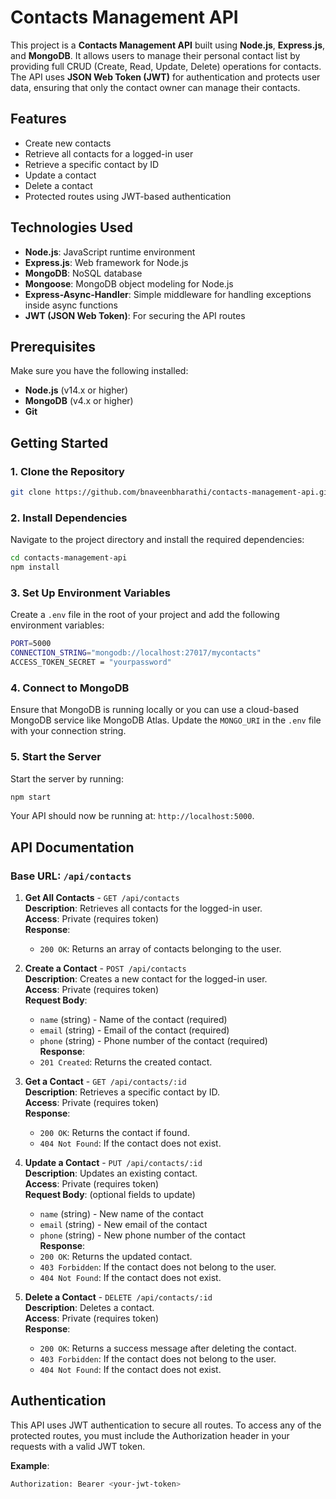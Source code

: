 # Contacts Management API

This project is a **Contacts Management API** built using **Node.js**, **Express.js**, and **MongoDB**. It allows users to manage their personal contact list by providing full CRUD (Create, Read, Update, Delete) operations for contacts. The API uses **JSON Web Token (JWT)** for authentication and protects user data, ensuring that only the contact owner can manage their contacts.

## Features

- Create new contacts
- Retrieve all contacts for a logged-in user
- Retrieve a specific contact by ID
- Update a contact
- Delete a contact
- Protected routes using JWT-based authentication

## Technologies Used

- **Node.js**: JavaScript runtime environment
- **Express.js**: Web framework for Node.js
- **MongoDB**: NoSQL database
- **Mongoose**: MongoDB object modeling for Node.js
- **Express-Async-Handler**: Simple middleware for handling exceptions inside async functions
- **JWT (JSON Web Token)**: For securing the API routes

## Prerequisites

Make sure you have the following installed:

- **Node.js** (v14.x or higher)
- **MongoDB** (v4.x or higher)
- **Git**

## Getting Started

### 1. Clone the Repository

```bash
git clone https://github.com/bnaveenbharathi/contacts-management-api.git
```

### 2. Install Dependencies

Navigate to the project directory and install the required dependencies:

```bash
cd contacts-management-api
npm install
```

### 3. Set Up Environment Variables

Create a `.env` file in the root of your project and add the following environment variables:

```bash
PORT=5000
CONNECTION_STRING="mongodb://localhost:27017/mycontacts"
ACCESS_TOKEN_SECRET = "yourpassword" 
```

### 4. Connect to MongoDB

Ensure that MongoDB is running locally or you can use a cloud-based MongoDB service like MongoDB Atlas. Update the `MONGO_URI` in the `.env` file with your connection string.

### 5. Start the Server

Start the server by running:

```bash
npm start
```

Your API should now be running at: `http://localhost:5000`.

## API Documentation

### Base URL: `/api/contacts`

1. **Get All Contacts** - `GET /api/contacts`  
   **Description**: Retrieves all contacts for the logged-in user.  
   **Access**: Private (requires token)  
   **Response**:  
   - `200 OK`: Returns an array of contacts belonging to the user.

2. **Create a Contact** - `POST /api/contacts`  
   **Description**: Creates a new contact for the logged-in user.  
   **Access**: Private (requires token)  
   **Request Body**:  
   - `name` (string) - Name of the contact (required)  
   - `email` (string) - Email of the contact (required)  
   - `phone` (string) - Phone number of the contact (required)  
   **Response**:  
   - `201 Created`: Returns the created contact.

3. **Get a Contact** - `GET /api/contacts/:id`  
   **Description**: Retrieves a specific contact by ID.  
   **Access**: Private (requires token)  
   **Response**:  
   - `200 OK`: Returns the contact if found.  
   - `404 Not Found`: If the contact does not exist.

4. **Update a Contact** - `PUT /api/contacts/:id`  
   **Description**: Updates an existing contact.  
   **Access**: Private (requires token)  
   **Request Body**: (optional fields to update)  
   - `name` (string) - New name of the contact  
   - `email` (string) - New email of the contact  
   - `phone` (string) - New phone number of the contact  
   **Response**:  
   - `200 OK`: Returns the updated contact.  
   - `403 Forbidden`: If the contact does not belong to the user.  
   - `404 Not Found`: If the contact does not exist.

5. **Delete a Contact** - `DELETE /api/contacts/:id`  
   **Description**: Deletes a contact.  
   **Access**: Private (requires token)  
   **Response**:  
   - `200 OK`: Returns a success message after deleting the contact.  
   - `403 Forbidden`: If the contact does not belong to the user.  
   - `404 Not Found`: If the contact does not exist.

## Authentication

This API uses JWT authentication to secure all routes. To access any of the protected routes, you must include the Authorization header in your requests with a valid JWT token.

**Example**:

```bash
Authorization: Bearer <your-jwt-token>
```


